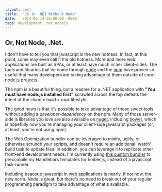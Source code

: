 ```yaml
---
layout: post
title:  "JS in .NET Without Node"
date:   2014-06-14 06:00:00 -0600
tags: development .net nodejs
---
```


## Or, Not Node, .Net.

I don't have to tell you that javascript is the new hotness. In fact, at this point, some may even call it the old hotness. More and more web applications are built as SPAs, or at least have much richer client-sides. The tools and libraries that've come through [node](http://nodejs.org/) and the [npm](http://npmjs.org/) have proven so useful that many developers are taking advantage of them outside of core- node.js projects.
<!--more-->

The npm is a beautiful thing, but a readme for a .NET application with **"You must have node.js installed first"** scrawled across the top defeats the intent of the *clone &raquo; build &raquo; rock* lifestyle.

The good news is that it's possible to take advantage of those sweet tools without adding a *developer-dependency* on the npm. Many of those server-side js libraries you love are also available on [nuget](http://nuget.org/), including [bower](http://nuget.org/packages/Bower/), which is hopefully how you're managing your client-side javascript packages (or, at least, you're not using npm).

The Web.Optimization bundler can be leveraged to minify, uglify, or otherwise scrunch your scripts, and doesn't require an additional 'watch' build task to update files. In addition, you can leverage it to replicate other front-end development needs. I'm currently using [this custom bundler](http://github.com/kingpin2k/HandlebarsHelper/) to precompile my Handlebars templates for Ember.js, instead of a javascript task-runner.

Including beacoup javascript in web applications is nearly, if not now, the new norm. Node is great, but there's no need to break out of your regular programming paradigm to take advantage of what's available.
